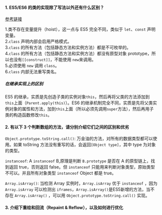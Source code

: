 #### 1. ES5/ES6 的类的实现除了写法以外还有什么区别？   
[参考链接](https://es6.ruanyifeng.com/#docs/class)  

1.类不存在变量提升（hoist），这一点与 ES5 完全不同，类似于 `let`、`const` 声明变量。   
2.`class` 声明内部会启用严格模式。   
3.`class` 的所有方法（包括静态方法和实例方法）都是不可枚举的。   
4.`class` 的所有方法（包括静态方法和实例方法）都没有原型对象 prototype，所以也没有`[[construct]]`，不能使用 `new`来调用。   
5.必须使用 `new` 调用 `class`。   
6.`class` 内部无法重写类名。   
##### 在继承实现上的区别   
ES5 的继承，实质是先创造子类的实例对象`this`，然后再将父类的方法添加到`this`上面（`Parent.apply(this)`）。ES6 的继承机制完全不同，实质是先将父类实例对象的属性和方法，加到`this`上面（所以必须先调用`super`方法），然后再用子类的构造函数修改`this`。   

#### 2. 有以下 3 个判断数组的方法，请分别介绍它们之间的区别和优劣    
`Object.prototype.toString.call()`: 万金油的方法，对所有的数据类型都可以使用。如果 toString 方法没有重写的话，会返回`[Object type]`，其中 type 为对象的类型。   

`instanceof`: A `instanceof` B,原理是判断 `B.prototype` 是否在 A 的原型链上，找到返回 true，否则返回 false。但 `instanceof` 只能用来判断对象类型，原始类型不可以。并且所有对象类型 `instanceof` Object 都是 true。

`Array.isArray()`: 当检测 Array 实例时，`Array.isArray` 优于 `instanceof` ，因为 `Array.isArray` 可以检测出 `iframes`，`Array.isArray()`是ES5新增的方法，当不存在 `Array.isArray()` ，可以用 `Object.prototype.toString.call()` 实现。   

#### 3. 介绍下重绘和回流（Repaint & Reflow），以及如何进行优化
